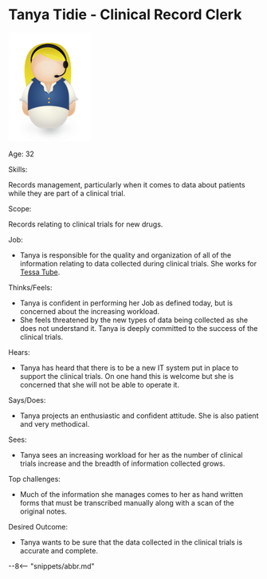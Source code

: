 <!-- SPDX-License-Identifier: CC-BY-4.0 -->
<!-- Copyright Contributors to the ODPi Egeria project. -->

# Tanya Tidie - Clinical Record Clerk

![Icon](tanya-tidie.png)

Age: 32

Skills:

Records management, particularly when it comes to data about patients while they are part of a clinical trial.

Scope:

Records relating to clinical trials for new drugs.

Job:

* Tanya is responsible for the quality and organization of all of the information relating to data collected during clinical trials. She works for [Tessa Tube](/practices/coco-pharmaceuticals/personas/tessa-tube).

Thinks/Feels:

* Tanya is confident in performing her Job as defined today, but is concerned about the increasing workload.
* She feels threatened by the new types of data being collected as she does not understand it. Tanya is deeply committed to the success of the clinical trials.

Hears:

* Tanya has heard that there is to be a new IT system put in place to support the clinical trials. On one hand this is welcome but she is concerned that she will not be able to operate it.

Says/Does:

* Tanya projects an enthusiastic and confident attitude. She is also patient and very methodical.

Sees:

* Tanya sees an increasing workload for her as the number of clinical trials increase and the breadth of information collected grows.

Top challenges:

* Much of the information she manages comes to her as hand written forms that must be transcribed manually along with a scan of the original notes.

Desired Outcome:

* Tanya wants to be sure that the data collected in the clinical trials is accurate and complete.

--8<-- "snippets/abbr.md"
